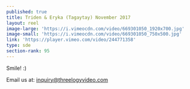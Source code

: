 ```yaml
---
published: true
title: Triden & Eryka (Tagaytay) November 2017
layout: reel
image-large: 'https://i.vimeocdn.com/video/669301050_1920x700.jpg'
image-small: 'https://i.vimeocdn.com/video/669301050_750x500.jpg'
link: 'https://player.vimeo.com/video/244771358'
type: sde
section-rank: 95
---
```

Smile! :)

Email us at: inquiry@threelogyvideo.com